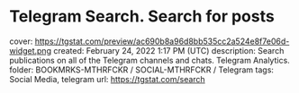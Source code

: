 # Telegram Search. Search for posts

cover: https://tgstat.com/preview/ac690b8a96d8bb535cc2a524e8f7e06d-widget.png
created: February 24, 2022 1:17 PM (UTC)
description: Search publications on all of the Telegram channels and chats. Telegram Analytics.
folder: BOOKMRKS-MTHRFCKR / SOCIAL-MTHRFCKR / Telegram
tags: Social Media, telegram
url: https://tgstat.com/search